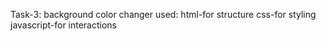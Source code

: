 
Task-3:
 background color changer 
used:
html-for structure
css-for styling
javascript-for interactions
